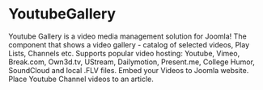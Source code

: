 # YoutubeGallery

Youtube Gallery is a video media management solution for Joomla! The component that shows a video gallery - catalog of selected videos, Play Lists, Channels etc. Supports popular video hosting: Youtube, Vimeo, Break.com, Own3d.tv, UStream, Dailymotion, Present.me, College Humor, SoundCloud and local .FLV files.  Embed your Videos to Joomla website. Place Youtube Channel videos to an article.
